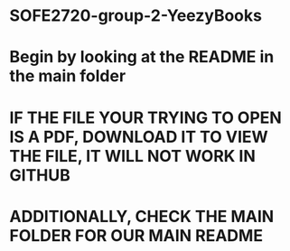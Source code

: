 # SOFE2720-group-2-YeezyBooks
# Begin by looking at the README in the main folder


# IF THE FILE YOUR TRYING TO OPEN IS A PDF, DOWNLOAD IT TO VIEW THE FILE, IT WILL NOT WORK IN GITHUB
#
# ADDITIONALLY, CHECK THE MAIN FOLDER FOR OUR MAIN README
